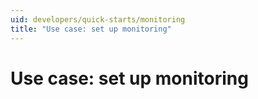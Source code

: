 ```yaml
---
uid: developers/quick-starts/monitoring
title: "Use case: set up monitoring"
---
```


# Use case: set up monitoring
